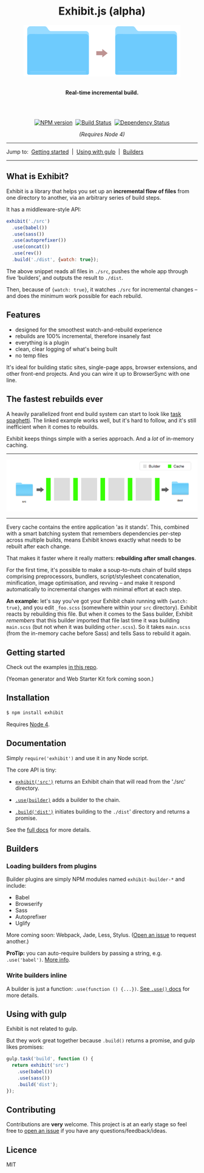 <div align="center">
  <h1>Exhibit.js (alpha)</h1>
  <img src="./docs/illustration.png">
  <br><br>
  <p><b>Real-time incremental build.</b></p>
  <br><br>
  <p><a href="https://npmjs.org/package/exhibit"><img alt="NPM version" src="https://img.shields.io/npm/v/exhibit.svg?style=flat-square"></a> &nbsp;<a href="http://travis-ci.org/exhibitjs/exhibit"><img alt="Build Status" src="https://img.shields.io/travis/exhibitjs/exhibit.svg?style=flat-square"></a> &nbsp;<a href="https://david-dm.org/exhibitjs/exhibit"><img alt="Dependency Status" src="https://img.shields.io/david/exhibitjs/exhibit.svg?style=flat-square"></a></p>
  <p><i>(Requires Node 4)</i></p>
</div>

---

Jump to:&nbsp; [Getting started](#getting-started) &nbsp;|&nbsp; [Using with gulp](#using-with-gulp) &nbsp;|&nbsp; [Builders](#builders)

---

## What is Exhibit?

Exhibit is a library that helps you set up an **incremental flow of files** from one directory to another, via an arbitrary series of build steps.

It has a middleware-style API:

```js
exhibit('./src')
  .use(babel())
  .use(sass())
  .use(autoprefixer())
  .use(concat())
  .use(rev())
  .build('./dist', {watch: true});
```

The above snippet reads all files in `./src`, pushes the whole app through five ‘builders’, and outputs the result to `./dist`.

Then, because of `{watch: true}`, it watches `./src` for incremental changes – and does the minimum work possible for each rebuild.


## Features

- designed for the smoothest watch-and-rebuild experience
- rebuilds are 100% incremental, therefore insanely fast
- everything is a plugin
- clean, clear logging of what's being built
- no temp files

It's ideal for building static sites, single-page apps, browser extensions, and other front-end projects. And you can wire it up to BrowserSync with one line.


## The fastest rebuilds ever

A heavily parallelized front end build system can start to look like [task spaghetti](https://github.com/google/web-starter-kit/blob/master/gulpfile.babel.js). The linked example works well, but it's hard to follow, and it's still inefficient when it comes to rebuilds.

Exhibit keeps things simple with a series approach. And a *lot* of in-memory caching.

---

![Exhibit flowchart](./docs/flowchart.png)

---

Every cache contains the entire application 'as it stands'. This, combined with a smart batching system that remembers dependencies per-step across multiple builds, means Exhibit knows exactly what needs to be rebuilt after each change.

That makes it faster where it really matters: **rebuilding after small changes**.

For the first time, it's possible to make a soup-to-nuts chain of build steps comprising preprocessors, bundlers, script/stylesheet concatenation, minification, image optimisation, and revving – and make it respond automatically to incremental changes with minimal effort at each step.

**An example:** let's say you've got your Exhibit chain running with `{watch: true}`, and you edit `_foo.scss` (somewhere within your `src` directory). Exhibit reacts by rebuilding this file. But when it comes to the Sass builder, Exhibit *remembers* that this builder imported that file last time it was building `main.scss` (but not when it was building `other.scss`). So it takes `main.scss` (from the in-memory cache before Sass) and tells Sass to rebuild it again.


## Getting started

Check out the examples [in this repo](./examples).

<!-- - [Web Starter Kit](https://github.com/exhibitjs/web-starter-kit) – a fork of Google's excellent front end boilerplate project, modified to use Exhibit. -->

<!-- - Yeoman generator: [exhibit-webapp](https://github.com/exhibitjs/generator-exhibit-webapp) – a fork of Yeoman's gulp-webapp project, modified to use Exhibit. -->

(Yeoman generator and Web Starter Kit fork coming soon.)


## Installation

```sh
$ npm install exhibit
```

Requires [Node 4](https://nodejs.org/en/).


## Documentation

Simply `require('exhibit')` and use it in any Node script.

The core API is tiny:

- [`exhibit('src')`](./docs/api/exhibit.md) returns an Exhibit chain that will read from the './src' directory.

- [`.use(builder)`](./docs/api/use.md) adds a builder to the chain.

- [`.build('dist')`](./docs/api/build.md) initiates building to the `./dist`' directory and returns a promise.

See the [full docs](./docs) for more details.


## Builders

### Loading builders from plugins

Builder plugins are simply NPM modules named `exhibit-builder-*` and include:

- Babel
- Browserify
- Sass
- Autoprefixer
- Uglify

More coming soon: Webpack, Jade, Less, Stylus. ([Open an issue](https://github.com/exhibitjs/exhibit/issues) to request another.)

**ProTip:** you can auto-require builders by passing a string, e.g. `.use('babel')`. [More info](./docs/api/use.md).


### Write builders inline

A builder is just a function: `.use(function () {...})`. [See `.use()` docs](./docs/api/use.md) for more details.


## Using with gulp

Exhibit is not related to gulp.

But they work great together because `.build()` returns a promise, and gulp likes promises:

```js
gulp.task('build', function () {
  return exhibit('src')
    .use(babel())
    .use(sass())
    .build('dist');
});
```


## Contributing

Contributions are **very** welcome. This project is at an early stage so feel free to [open an issue](https://github.com/exhibitjs/exhibit/issues) if you have any questions/feedback/ideas.

## Licence

MIT
